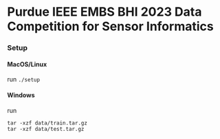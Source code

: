 # Purdue IEEE EMBS BHI 2023 Data Competition for Sensor Informatics

### Setup
#### MacOS/Linux
run `./setup`

#### Windows
run
```
tar -xzf data/train.tar.gz
tar -xzf data/test.tar.gz
```